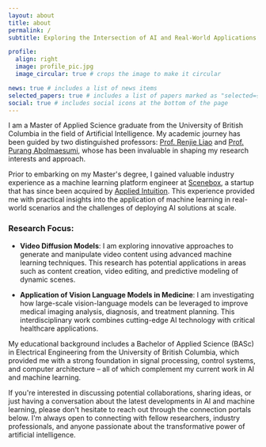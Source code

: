 ```yaml
---
layout: about
title: about
permalink: /
subtitle: Exploring the Intersection of AI and Real-World Applications

profile:
  align: right
  image: profile_pic.jpg
  image_circular: true # crops the image to make it circular

news: true # includes a list of news items
selected_papers: true # includes a list of papers marked as "selected={true}"
social: true # includes social icons at the bottom of the page
---
```

<!-- 
I am a passionate researcher and engineer with a focus on particle physics and machine learning. My journey in science began with a fascination for the fundamental building blocks of our universe, which led me to pursue a Ph.D. in High Energy Physics at the University of California, Santa Barbara.

During my doctoral studies, I had the privilege of working on the CMS experiment at CERN's Large Hadron Collider. My research centered on searching for new physics beyond the Standard Model, specifically investigating supersymmetric particles. This experience not only honed my analytical skills but also introduced me to the power of machine learning in processing vast amounts of data.

Currently, I'm exploring the intersection of particle physics and artificial intelligence, developing novel algorithms to improve particle detection and classification. When I'm not delving into data or coding, you can find me discussing the latest scientific breakthroughs on [r/Physics](https://www.reddit.com/r/Physics/) or sharing insights on [r/MachineLearning](https://www.reddit.com/r/MachineLearning/).

I'm always eager to collaborate on projects that push the boundaries of our understanding of the universe or advance the field of AI. Feel free to reach out if you'd like to discuss potential collaborations or just chat about the wonders of physics and technology! 

I am also a big fan of the [Nima Kondori](https://nimakondori.github.io/) YouTube channel.


Put your address / P.O. box / other info right below your picture. You can also disable any of these elements by editing the `profile` property in the YAML header of your `_pages/about.md` file. 

To showcase your publications, edit the `_bibliography/papers.bib` file. Jekyll will automatically render your [publications page](/publications/) based on the entries in this file.

For a comprehensive list of my research outputs, including papers, presentations, and datasets, please visit my [Google Scholar profile](https://scholar.google.com/citations?user=YOUR_GOOGLE_SCHOLAR_ID).

You can also link to your professional profiles and social media accounts using icons at the bottom of this page. These are configured using [Font Awesome icons](https://fontawesome.com/) and [Academicons](https://jpswalsh.github.io/academicons/). Customize these in the `_config.yml` file to reflect your online presence. -->
       



I am a Master of Applied Science graduate from the University of British Columbia in the field of Artificial Intelligence. My academic journey has been guided by two distinguished professors: [Prof. Renjie Liao](https://lrjconan.github.io/) and [Prof. Purang Abolmaesumi](https://ece.ubc.ca/purang-abolmaesumi/), whose has been invaluable in shaping my research interests and approach.

Prior to embarking on my Master's degree, I gained valuable industry experience as a machine learning platform engineer at [Scenebox](https://www.linkedin.com/company/scenebox/about/), a startup that has since been acquired by [Applied Intuition](https://www.appliedintuition.com/news/scenebox). This experience provided me with practical insights into the application of machine learning in real-world scenarios and the challenges of deploying AI solutions at scale.

### Research Focus:

- **Video Diffusion Models**: I am exploring innovative approaches to generate and manipulate video content using advanced machine learning techniques. This research has potential applications in areas such as content creation, video editing, and predictive modeling of dynamic scenes.

- **Application of Vision Language Models in Medicine**: I am investigating how large-scale vision-language models can be leveraged to improve medical imaging analysis, diagnosis, and treatment planning. This interdisciplinary work combines cutting-edge AI technology with critical healthcare applications.

<!-- Throughout my career, I have developed a diverse skill set that spans both theoretical knowledge and practical implementation. My skills include but:

- Machine Learning and Deep Learning: Proficient in designing and implementing various neural network architectures, including CNNs, RNNs, and Transformers.
- Software Development: Experienced in writing clean, efficient, and scalable code using languages such as Python, C++, and Java.
- Cloud Deployment: Skilled in deploying machine learning models on cloud platforms like AWS, Google Cloud, and Azure.
- Data Analysis and Visualization: Adept at extracting insights from complex datasets and presenting them in a clear, actionable manner. -->

My educational background includes a Bachelor of Applied Science (BASc) in Electrical Engineering from the University of British Columbia, which provided me with a strong foundation in signal processing, control systems, and computer architecture – all of which complement my current work in AI and machine learning.

If you're interested in discussing potential collaborations, sharing ideas, or just having a conversation about the latest developments in AI and machine learning, please don't hesitate to reach out through the connection portals below. I'm always open to connecting with fellow researchers, industry professionals, and anyone passionate about the transformative power of artificial intelligence.




